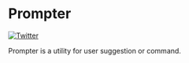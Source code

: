 # Prompter

[![Twitter](https://img.shields.io/badge/twitter-@Rohit_Kotian01-blue.svg?style=flat)](https://twitter.com/rohit_kotian01)

Prompter is a utility for user suggestion or command.

